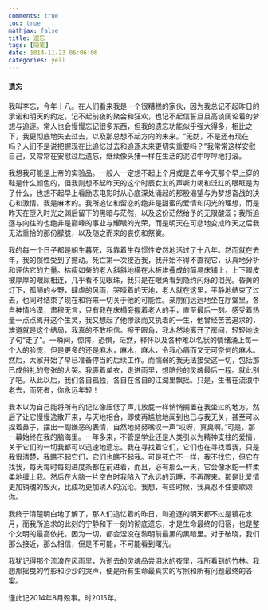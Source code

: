 ```yaml
---
comments: true
toc: true
mathjax: false
title: 遗忘
tags: [随笔]
date: 1014-11-23 06:06:06
categories: yell
---
```


#### 遗忘

我叫李忘，今年十八。在人们看来我是一个很糟糕的家伙，因为我总记不起昨日的承诺和明天的约定，记不起前夜的聚会和狂欢，也记不起信誓旦旦高谈阔论着的梦想与追逐。常人也会慢慢忘记很多东西，但我的遗忘功能似乎强大得多，相比之下，我更彻底地失去过去，以及那总想不起方向的未来。“无妨，不是还有现在吗？人们不是说把握现在比追忆过去和追逐未来更切实重要吗？”我常常这样安慰自己，又常常在安慰过后遗忘，继续像头猪一样在生活的泥沼中哼哼地打滚。

我想我可能是上帝的实验品。一般人一定想不起上个月或是去年今天那个早上穿的鞋是什么颜色的，但我则想不起昨天的这个时辰女友的声嘶力竭和泛红的眼眶是为了什么，也想不起早上看励志电影时从心底深处涌起的那股渴望与为梦想奋战的决心和激情。我是麻木的。我所追忆和留恋的绝非是甜蜜的爱情和闪光的理想，而是昨天在堕入时光之渊后留下的黑暗与茫然，以及这份茫然给予的无限酸涩；我所追逐与向往的也绝非是巅峰的事业与耀眼的光荣，而是明天在可悲地变成昨天之后我无法重拾的那份朦胧，以及随之而来的哀伤和祭奠。

我的每一个日子都是朝生暮死，我靠着生存惯性安然地活过了十八年。然而就在去年，我的惯性受到了撼动。死亡第一次接近我，我开始不得不直视它，认真地分析和评估它的力量。枯瘦如柴的老人斜斜地横在木板堆叠成的简易床铺上，上下眼皮被厚厚的眼屎相连，几乎看不见眼珠，我只是在眼角看到隐约闪烁的泪光。昏黄的灯下，孤陋的乡野，肆虐的风雨，哭嚎着的天地，老人就在这里，平静地结束了过去，也同时结束了现在和将来一切关于他的可能性。亲朋们远远地坐在厅堂里，各自神情冷漠，肃穆无言，只有我在床榻旁握着老人的手，直至最后一刻。感受着热量一点点离开这个生灵，我又想起了他惨淡而又执着的一生，他曾经苦苦追求的，难道就是这个结局，我真的不敢相信。擦干眼角，我木然地离开了房间，轻轻地说了句“走了”。一瞬间，惊愕，恐惧，茫然，释怀以及各种难以名状的情绪涌上每一个人的脸庞，但是更多的还是麻木，麻木，麻木，令我心痛而又无可奈何的麻木。然后，大家开始了早已准备停当的后续工作。而懦弱的我无法接受这一切，包括那已成俗礼的夸张的大哭。我裹着单衣，走进雨里，想陪他的灵魂最后一程。就此别了吧。从此以后，我们各自孤独，各自在各自的江湖里飘摇。只是，生者在流浪中老去，而死者，你永远年轻！

我本以为自己能将所有的记忆像压低了声儿放屁一样悄悄搁置在我坐过的地方，然后了让它慢慢逸散开来，与天地相合，即使再尴尬地闻到也已与我无关，甚至可以捏着鼻子，摆出一副嫌恶的表情，自然地努努嘴叹一声“哎呀，真臭啊。”可是，那一幕始终在我的脑海里。一年多来，不管是学业还是人类引以为精神支柱的爱情，关于它们的一切我都可以迅速地遗忘。我在寻找着它们，它们也在寻找着我，只是我很清楚，我瞧不起它们，它们也瞧不起我。可是死亡不一样，我不找它，但它在找我，每天每时每刻进度条都在前进着，而且，必有那么一天，它会像水蛇一样柔柔地缠上我。然后在大脑一片空白时我陷入了永远的沉睡，不再醒来。那是比爱情更加销魂的毁灭，比成功更加诱人的沉沦。我想，有些时候，我真忍不住要歌颂你。

我终于清楚明白地了解了，那人们追忆着的昨日，和追逐的明天都不过是镜花水月，而我所追求的此刻的宁静和下一刻的彻底遗忘，才是生命最终的归宿，也是整个文明的最高依托。因为一切，都会涅没在黎明前最黑的黑暗里。对于破晓，我们那么接近，那么相信，但是不可能，不可能看到曙光。

我犹记得那个流浪在风雨里，为逝去的灵魂品尝泪水的夜里，我所看到的竹林。我想那摇曳的竹影和沙沙的哭声，便是所有生命最真实的写照和所有问题最终的答案。

谨此记2014年8月殁事。时2015年。

